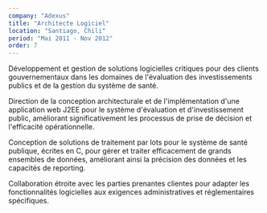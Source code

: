 ```yaml
---
company: "Adexus"
title: "Architecte Logiciel"
location: "Santiago, Chili"
period: "Mai 2011 - Nov 2012"
order: 7
---
```


Développement et gestion de solutions logicielles critiques pour des clients gouvernementaux dans les domaines de l'évaluation des investissements publics et de la gestion du système de santé.

Direction de la conception architecturale et de l'implémentation d'une application web J2EE pour le système d'évaluation et d'investissement public, améliorant significativement les processus de prise de décision et l'efficacité opérationnelle.

Conception de solutions de traitement par lots pour le système de santé publique, écrites en C, pour gérer et traiter efficacement de grands ensembles de données, améliorant ainsi la précision des données et les capacités de reporting.

Collaboration étroite avec les parties prenantes clientes pour adapter les fonctionnalités logicielles aux exigences administratives et réglementaires spécifiques.
